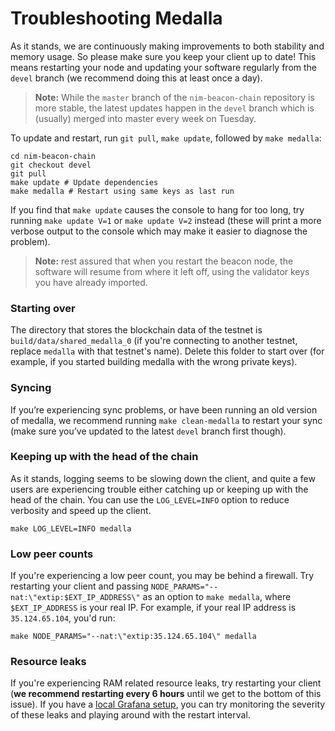 # Troubleshooting Medalla

As it stands, we are continuously making improvements to both stability and memory usage. So please make sure you keep your client up to date! This means restarting your node and updating your software regularly from the `devel` branch (we recommend doing this at least once a day).

> **Note:** While the `master` branch of the `nim-beacon-chain` repository is more stable, the latest updates happen in the `devel` branch which is (usually) merged into master every week on Tuesday.

To update and restart, run `git pull`, `make update`, followed by `make medalla`:

```
cd nim-beacon-chain
git checkout devel
git pull
make update # Update dependencies
make medalla # Restart using same keys as last run
```

If you find that `make update` causes the console to hang for too long, try running `make update V=1` or `make update V=2` instead (these will print a more verbose output to the console which may make it easier to diagnose the problem).

>**Note:** rest assured that when you restart the beacon node, the software will resume from where it left off, using the validator keys you have already imported.


### Starting over

The directory that stores the blockchain data of the testnet is `build/data/shared_medalla_0` (if you're connecting to another testnet, replace `medalla` with that testnet's name). Delete this folder to start over (for example, if you started building medalla with the wrong private keys).

### Syncing
If you’re experiencing sync problems, or have been running an old version of medalla, we recommend running `make clean-medalla` to restart your sync (make sure you’ve updated to the latest `devel` branch first though).

### Keeping up with the head of the chain

As it stands, logging seems to be slowing down the client,  and quite a few users are experiencing trouble either catching up or keeping up with the head of the chain. You can use the `LOG_LEVEL=INFO` option to reduce verbosity and speed up the client.

```
make LOG_LEVEL=INFO medalla
```

### Low peer counts

If you're experiencing a low peer count, you may be behind a firewall. Try restarting your client and passing `NODE_PARAMS="--nat:\"extip:$EXT_IP_ADDRESS\"` as an option to `make medalla`, where `$EXT_IP_ADDRESS` is your real IP. For example, if your real IP address is `35.124.65.104`, you'd run:

```
make NODE_PARAMS="--nat:\"extip:35.124.65.104\" medalla
```

### Resource leaks

If you're experiencing RAM related resource leaks, try restarting your client (**we recommend restarting every 6 hours** until we get to the bottom of this issue). If you have a [local Grafana setup](https://github.com/status-im/nim-beacon-chain#getting-metrics-from-a-local-testnet-client), you can try monitoring the severity of these leaks and playing around with the restart interval.

